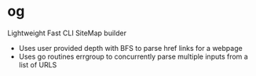 # og
Lightweight Fast CLI SiteMap builder

- Uses user provided depth with BFS to parse href links for a webpage
- Uses go routines errgroup to concurrently parse multiple inputs from a list of URLS

